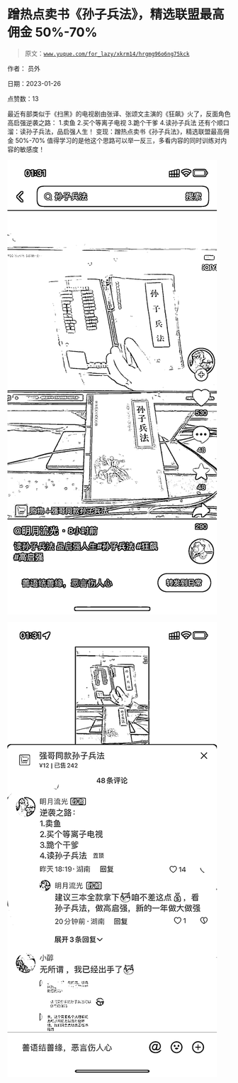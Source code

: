 # 蹭热点卖书《孙子兵法》，精选联盟最高佣金 50%-70%

> 原文：[`www.yuque.com/for_lazy/xkrm14/hrgmg96o6ng75kck`](https://www.yuque.com/for_lazy/xkrm14/hrgmg96o6ng75kck)

作者： 员外 

日期：2023-01-26 

点赞数：13 

最近有部类似于《扫黑》的电视剧由张译、张颂文主演的《狂飙》火了，反面角色高启强逆袭之路： 1.卖鱼 2.买个等离子电视 3.跪个干爹 4.读孙子兵法 还有个顺口溜：读孙子兵法，品启强人生！ 变现：蹭热点卖书《孙子兵法》，精选联盟最高佣金 50%-70% 值得学习的是他这个思路可以举一反三，多看内容的同时训练对内容的敏感度！ 

![](img/f278caac71fdecf0335fc9904ea2a9f2.png)  

![](img/3f064adec4caa09a28b21f357c525cc5.png)  

